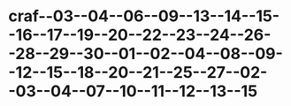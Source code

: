 # craf--03--04--06--09--13--14--15--16--17--19--20--22--23--24--26--28--29--30--01--02--04--08--09--12--15--18--20--21--25--27--02--03--04--07--10--11--12--13--15

